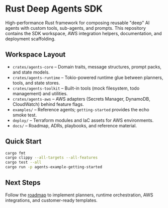 # Rust Deep Agents SDK

High-performance Rust framework for composing reusable "deep" AI agents with custom tools, sub-agents, and prompts. This repository contains the SDK workspace, AWS integration helpers, documentation, and deployment scaffolding.

## Workspace Layout
- `crates/agents-core` – Domain traits, message structures, prompt packs, and state models.
- `crates/agents-runtime` – Tokio-powered runtime glue between planners, tools, and state stores.
- `crates/agents-toolkit` – Built-in tools (mock filesystem, todo management) and utilities.
- `crates/agents-aws` – AWS adapters (Secrets Manager, DynamoDB, CloudWatch) behind feature flags.
- `examples/` – Reference agents; `getting-started` provides the echo smoke test.
- `deploy/` – Terraform modules and IaC assets for AWS environments.
- `docs/` – Roadmap, ADRs, playbooks, and reference material.

## Quick Start
```bash
cargo fmt
cargo clippy --all-targets --all-features
cargo test --all
cargo run -p agents-example-getting-started
```

## Next Steps
Follow the [roadmap](docs/ROADMAP.md) to implement planners, runtime orchestration, AWS integrations, and customer-ready templates.
